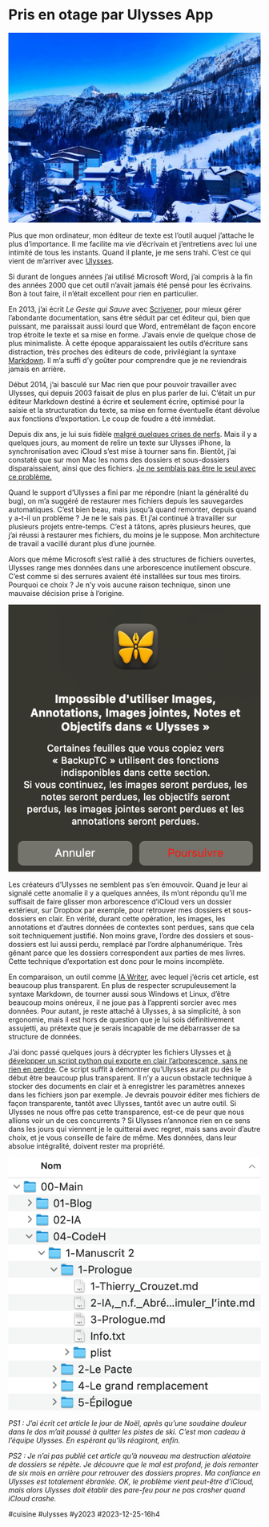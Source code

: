 # Pris en otage par Ulysses App

![Les Brévières](_i/ulysses.webp)

Plus que mon ordinateur, mon éditeur de texte est l’outil auquel j’attache le plus d’importance. Il me facilite ma vie d’écrivain et j’entretiens avec lui une intimité de tous les instants. Quand il plante, je me sens trahi. C’est ce qui vient de m’arriver avec [Ulysses](https://ulysses.app/).

Si durant de longues années j’ai utilisé Microsoft Word, j’ai compris à la fin des années 2000 que cet outil n’avait jamais été pensé pour les écrivains. Bon à tout faire, il n’était excellent pour rien en particulier.

En 2013, j’ai écrit *Le Geste qui Sauve* avec [Scrivener](https://www.literatureandlatte.com/scrivener/overview), pour mieux gérer l’abondante documentation, sans être séduit par cet éditeur qui, bien que puissant, me paraissait aussi lourd que Word, entremêlant de façon encore trop étroite le texte et sa mise en forme. J’avais envie de quelque chose de plus minimaliste. À cette époque apparaissaient les outils d’écriture sans distraction, très proches des éditeurs de code, privilégiant la syntaxe [Markdown](https://fr.wikipedia.org/wiki/Markdown). Il m’a suffi d’y goûter pour comprendre que je ne reviendrais jamais en arrière.

Début 2014, j’ai basculé sur Mac rien que pour pouvoir travailler avec Ulysses, qui depuis 2003 faisait de plus en plus parler de lui. C’était un pur éditeur Markdown destiné à écrire et seulement écrire, optimisé pour la saisie et la structuration du texte, sa mise en forme éventuelle étant dévolue aux fonctions d’exportation. Le coup de foudre a été immédiat.

Depuis dix ans, je lui suis fidèle [malgré quelques crises de nerfs](#ulysses). Mais il y a quelques jours, au moment de relire un texte sur Ulysses iPhone, la synchronisation avec iCloud s’est mise à tourner sans fin. Bientôt, j’ai constaté que sur mon Mac les noms des dossiers et sous-dossiers disparaissaient, ainsi que des fichiers. [Je ne semblais pas être le seul avec ce problème.](https://www.reddit.com/r/ulyssesapp/comments/18k4wsa/i_think_my_library_just_got_wiped_is_there_any/)

Quand le support d’Ulysses a fini par me répondre (niant la généralité du bug), on m’a suggéré de restaurer mes fichiers depuis les sauvegardes automatiques. C’est bien beau, mais jusqu’à quand remonter, depuis quand y a-t-il un problème ? Je ne le sais pas. Et j’ai continué à travailler sur plusieurs projets entre-temps. C’est à tâtons, après plusieurs heures, que j’ai réussi à restaurer mes fichiers, du moins je le suppose. Mon architecture de travail a vacillé durant plus d’une journée.

Alors que même Microsoft s’est rallié à des structures de fichiers ouvertes, Ulysses range mes données dans une arborescence inutilement obscure. C’est comme si des serrures avaient été installées sur tous mes tiroirs. Pourquoi ce choix ? Je n’y vois aucune raison technique, sinon une mauvaise décision prise à l’origine.

![Conversion incomplète](_i/ulysses-pb.png)

Les créateurs d’Ulysses ne semblent pas s’en émouvoir. Quand je leur ai signalé cette anomalie il y a quelques années, ils m’ont répondu qu’il me suffisait de faire glisser mon arborescence d’iCloud vers un dossier extérieur, sur Dropbox par exemple, pour retrouver mes dossiers et sous-dossiers en clair. En vérité, durant cette opération, les images, les annotations et d’autres données de contextes sont perdues, sans que cela soit techniquement justifié. Non moins grave, l’ordre des dossiers et sous-dossiers est lui aussi perdu, remplacé par l’ordre alphanumérique. Très gênant parce que les dossiers correspondent aux parties de mes livres. Cette technique d’exportation est donc pour le moins incomplète.

En comparaison, un outil comme [IA Writer](https://ia.net/writer), avec lequel j’écris cet article, est beaucoup plus transparent. En plus de respecter scrupuleusement la syntaxe Markdown, de tourner aussi sous Windows et Linux, d’être beaucoup moins onéreux, il ne joue pas à l’apprenti sorcier avec mes données. Pour autant, je reste attaché à Ulysses, à sa simplicité, à son ergonomie, mais il est hors de question que je lui sois définitivement assujetti, au prétexte que je serais incapable de me débarrasser de sa structure de données.

J’ai donc passé quelques jours à décrypter les fichiers Ulysses et [à développer un script python qui exporte en clair l’arborescence, sans ne rien en perdre](https://github.com/tcrouzet/ulysses-tools). Ce script suffit à démontrer qu’Ulysses aurait pu dès le début être beaucoup plus transparent. Il n’y a aucun obstacle technique à stocker des documents en clair et à enregistrer les paramètres annexes dans les fichiers json par exemple. Je devrais pouvoir éditer mes fichiers de façon transparente, tantôt avec Ulysses, tantôt avec un autre outil. Si Ulysses ne nous offre pas cette transparence, est-ce de peur que nous allions voir un de ces concurrents ? Si Ulysses n’annonce rien en ce sens dans les jours qui viennent je le quitterai avec regret, mais sans avoir d’autre choix, et je vous conseille de faire de même. Mes données, dans leur absolue intégralité, doivent rester ma propriété.

![backup.py](_i/ubackup.png)

*PS1 : J’ai écrit cet article le jour de Noël, après qu’une soudaine douleur dans le dos m’ait poussé à quitter les pistes de ski. C’est mon cadeau à l’équipe Ulysses. En espérant qu’ils réagiront, enfin.*

*PS2 : Je n’ai pas publié cet article qu’à nouveau ma destruction aléatoire de dossiers se répète. Je découvre que le mal est profond, je dois remonter de six mois en arrière pour retrouver des dossiers propres. Ma confiance en Ulysses est totalement ébranlée. OK, le problème vient peut-être d’iCloud, mais alors Ulysses doit établir des pare-feu pour ne pas crasher quand iCloud crashe.*

#cuisine #ulysses #y2023 #2023-12-25-16h4
